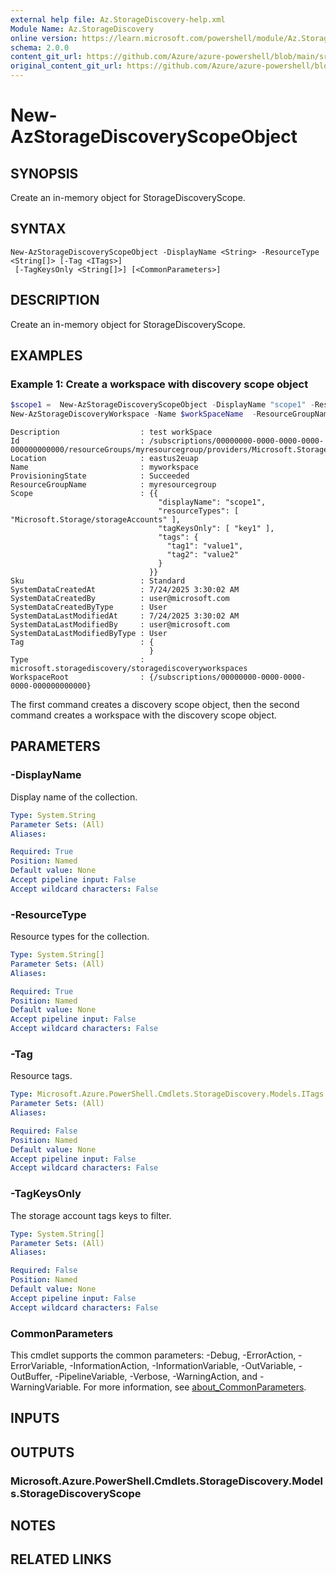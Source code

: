 ```yaml
---
external help file: Az.StorageDiscovery-help.xml
Module Name: Az.StorageDiscovery
online version: https://learn.microsoft.com/powershell/module/Az.StorageDiscovery/new-azstoragediscoveryscopeobject
schema: 2.0.0
content_git_url: https://github.com/Azure/azure-powershell/blob/main/src/StorageDiscovery/StorageDiscovery/help/New-AzStorageDiscoveryScopeObject.md
original_content_git_url: https://github.com/Azure/azure-powershell/blob/main/src/StorageDiscovery/StorageDiscovery/help/New-AzStorageDiscoveryScopeObject.md
---
```


# New-AzStorageDiscoveryScopeObject

## SYNOPSIS
Create an in-memory object for StorageDiscoveryScope.

## SYNTAX

```
New-AzStorageDiscoveryScopeObject -DisplayName <String> -ResourceType <String[]> [-Tag <ITags>]
 [-TagKeysOnly <String[]>] [<CommonParameters>]
```

## DESCRIPTION
Create an in-memory object for StorageDiscoveryScope.

## EXAMPLES

### Example 1: Create a workspace with discovery scope object
```powershell
$scope1 =  New-AzStorageDiscoveryScopeObject -DisplayName "scope1" -ResourceType "Microsoft.Storage/storageAccounts"  -TagKeysOnly "key1" -Tag @{"tag1" = "value1"; "tag2" = "value2" }
New-AzStorageDiscoveryWorkspace -Name $workSpaceName  -ResourceGroupName $ResourceGroupName -Location $location -WorkspaceRoot $DiscoveryScopeLevel -Sku Standard -Scope $scope1 -Description "test workSpace"
```

```output
Description                  : test workSpace
Id                           : /subscriptions/00000000-0000-0000-0000-000000000000/resourceGroups/myresourcegroup/providers/Microsoft.StorageDiscovery/storageDiscoveryWorkspaces/myworkspace
Location                     : eastus2euap
Name                         : myworkspace
ProvisioningState            : Succeeded
ResourceGroupName            : myresourcegroup
Scope                        : {{
                                 "displayName": "scope1",
                                 "resourceTypes": [ "Microsoft.Storage/storageAccounts" ],
                                 "tagKeysOnly": [ "key1" ],
                                 "tags": {
                                   "tag1": "value1",
                                   "tag2": "value2"
                                 }
                               }}
Sku                          : Standard
SystemDataCreatedAt          : 7/24/2025 3:30:02 AM
SystemDataCreatedBy          : user@microsoft.com
SystemDataCreatedByType      : User
SystemDataLastModifiedAt     : 7/24/2025 3:30:02 AM
SystemDataLastModifiedBy     : user@microsoft.com
SystemDataLastModifiedByType : User
Tag                          : {
                               }
Type                         : microsoft.storagediscovery/storagediscoveryworkspaces
WorkspaceRoot                : {/subscriptions/00000000-0000-0000-0000-000000000000}
```

The first command creates a discovery scope object, then the second command creates a workspace with the discovery scope object.

## PARAMETERS

### -DisplayName
Display name of the collection.

```yaml
Type: System.String
Parameter Sets: (All)
Aliases:

Required: True
Position: Named
Default value: None
Accept pipeline input: False
Accept wildcard characters: False
```

### -ResourceType
Resource types for the collection.

```yaml
Type: System.String[]
Parameter Sets: (All)
Aliases:

Required: True
Position: Named
Default value: None
Accept pipeline input: False
Accept wildcard characters: False
```

### -Tag
Resource tags.

```yaml
Type: Microsoft.Azure.PowerShell.Cmdlets.StorageDiscovery.Models.ITags
Parameter Sets: (All)
Aliases:

Required: False
Position: Named
Default value: None
Accept pipeline input: False
Accept wildcard characters: False
```

### -TagKeysOnly
The storage account tags keys to filter.

```yaml
Type: System.String[]
Parameter Sets: (All)
Aliases:

Required: False
Position: Named
Default value: None
Accept pipeline input: False
Accept wildcard characters: False
```

### CommonParameters
This cmdlet supports the common parameters: -Debug, -ErrorAction, -ErrorVariable, -InformationAction, -InformationVariable, -OutVariable, -OutBuffer, -PipelineVariable, -Verbose, -WarningAction, and -WarningVariable. For more information, see [about_CommonParameters](http://go.microsoft.com/fwlink/?LinkID=113216).

## INPUTS

## OUTPUTS

### Microsoft.Azure.PowerShell.Cmdlets.StorageDiscovery.Models.StorageDiscoveryScope

## NOTES

## RELATED LINKS

